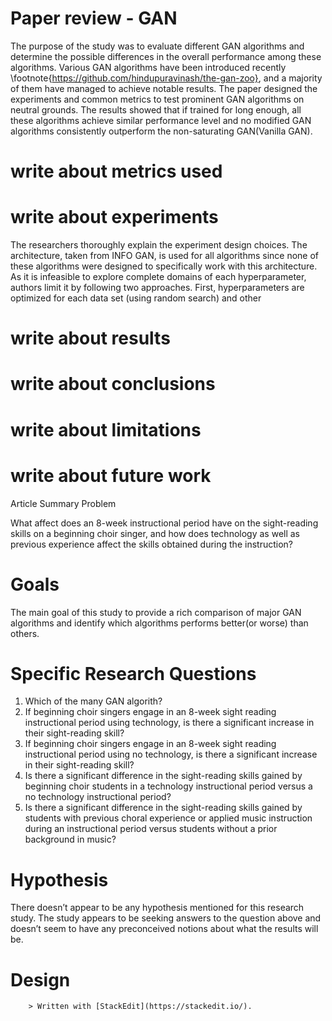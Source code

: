  # Paper review - GAN 
  The purpose of the study was to evaluate different GAN algorithms and determine the possible differences in the overall performance among these algorithms. Various GAN algorithms have been introduced recently \footnote{https://github.com/hindupuravinash/the-gan-zoo}, and a majority of them have managed to achieve notable results. The paper designed the experiments and common metrics to test prominent GAN algorithms on neutral grounds. The results showed that if trained for long enough, all these algorithms achieve similar performance level and no modified GAN algorithms consistently outperform the non-saturating GAN(Vanilla GAN). 
  # write about metrics used 

   # write about experiments 
   The researchers thoroughly explain the experiment design choices. The architecture, taken from INFO GAN, is used for all algorithms since none of these algorithms were designed to specifically work with this architecture. As it is infeasible to explore complete domains of each hyperparameter, authors limit it by following two approaches. First, hyperparameters are optimized for each data set (using random search) and other 
   
   # write about results 
   # write about conclusions 
   # write about limitations 
   # write about future work 
        
Article Summary
Problem

What affect does an 8-week instructional period have on the sight-reading skills on a beginning choir singer, and how does technology as well as previous experience affect the skills obtained during the instruction?

# Goals

The main goal of this study to provide a rich comparison of major GAN algorithms and identify which algorithms performs better(or worse)  than others. 

# Specific Research Questions

1. Which of the many GAN algorith?
2. If beginning choir singers engage in an 8-week sight reading instructional period using technology, is there a significant increase in their sight-reading skill?
3. If beginning choir singers engage in an 8-week sight reading instructional period using no technology, is there a significant increase in their sight-reading skill?
4. Is there a significant difference in the sight-reading skills gained by beginning choir students in a technology instructional period versus a no technology instructional period?
5. Is there a significant difference in the sight-reading skills gained by students with previous choral experience or applied music instruction during an instructional period versus students without a prior background in music?

# Hypothesis

There doesn’t appear to be any hypothesis mentioned for this research study.  The study appears to be seeking answers to the question above and doesn’t seem to have any preconceived notions about what the results will be.

# Design

        > Written with [StackEdit](https://stackedit.io/). 
<!--stackedit_data:
eyJoaXN0b3J5IjpbLTU1MTU3MjU0OSwxNzk4ODIyODIzLDk4MT
c2OTgyNyw4NzE5MzgyMTksNzkyNTAxNjEyLDIxMTc3MjkwNTQs
LTE2OTY3MTU3MzIsMTc2ODk4MjI0MiwyMDA5MjExNjgyLDE0Mj
k4NjYyNjQsMTEyNDU1NzQzLC0xNjAxMzAwNzM3LC02NjcwODc1
MSwtNDYyODAxMDM2LDgyNTkyODAyMCw2ODc4MDgzOV19
-->